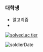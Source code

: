 ### 대학생

 - 알고리즘 
 - 
<!--
**tolelom/tolelom** is a ✨ _special_ ✨ repository because its `README.md` (this file) appears on your GitHub profile.

Here are some ideas to get you started:

- 🔭 I’m currently working on ...
- 🌱 I’m currently learning ...
- 👯 I’m looking to collaborate on ...
- 🤔 I’m looking for help with ...
- 💬 Ask me about ...
- 📫 How to reach me: ...
- 😄 Pronouns: ...
- ⚡ Fun fact: ...
-->

<p align="center">
  <a href="https://solved.ac/tolelom">
    
  ![solved.ac tier](http://mazassumnida.wtf/api/v2/generate_badge?boj=tolelom)

  </a>
</p>


![soldierDate](http://goonba.xyz/?endDate=20220228)
